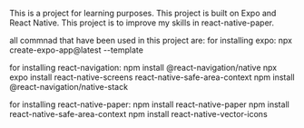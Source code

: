 This is a project for learning purposes.
This project is built on Expo and React Native.
This project is to improve my skills in react-native-paper.





all commnad that have been used in this project are:
for installing expo:
    npx create-expo-app@latest --template

for installing react-navigation:
    npm install @react-navigation/native
    npx expo install react-native-screens react-native-safe-area-context
    npm install @react-navigation/native-stack

for installing react-native-paper:
    npm install react-native-paper
    npm install react-native-safe-area-context
    npm install react-native-vector-icons